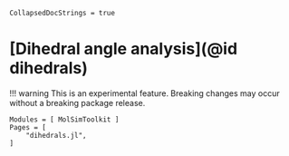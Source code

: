 ```@meta
CollapsedDocStrings = true
```
# [Dihedral angle analysis](@id dihedrals)

!!! warning
    This is an experimental feature. Breaking changes may occur without 
    a breaking package release.

```@autodocs
Modules = [ MolSimToolkit ]
Pages = [ 
    "dihedrals.jl",
]
```